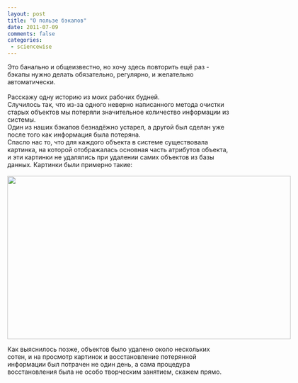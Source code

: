 ```yaml
---
layout: post
title: "О пользе бэкапов"
date: 2011-07-09
comments: false
categories:
 - sciencewise
---
```



Это банально и общеизвестно, но хочу здесь повторить ещё раз - бэкапы нужно делать обязательно, регулярно, и желательно автоматически.<br /><br />Расскажу одну историю из моих рабочих будней.<br />Случилось так, что из-за одного неверно написанного метода очистки старых объектов мы потеряли значительное количество информации из системы.<br />Один из наших бэкапов безнадёжно устарел, а другой был сделан уже после того как информация была потеряна.<br />Спасло нас то, что для каждого объекта в системе существовала картинка, на которой отображалась основная часть атрибутов объекта, и эти картинки не удалялись при удалении самих объектов из базы данных. Картинки были примерно такие:<br /><br /><a href="http://4.bp.blogspot.com/-kf2FjLE68TY/ThiLyzEr9-I/AAAAAAAAC88/JqNu3b0BEB8/s1600/object.png" imageanchor="1" style="clear: left; float: left; margin-bottom: 1em; margin-right: 1em;"><img border="0" height="369" src="http://4.bp.blogspot.com/-kf2FjLE68TY/ThiLyzEr9-I/AAAAAAAAC88/JqNu3b0BEB8/s640/object.png" width="640" /></a><br /><br />Как выяснилось позже, объектов было удалено около нескольких сотен, и на просмотр картинок и восстановление потерянной информации был потрачен не один день, а сама процедура восстановления была не особо творческим занятием, скажем прямо.
